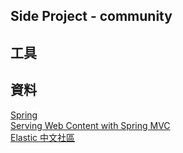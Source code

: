 ## Side Project - community

## 工具

## 資料
[Spring][]  
[Serving Web Content with Spring MVC][]  
[Elastic 中文社區][]  

[Spring]: https://spring.io/guides "Spring"
[Serving Web Content with Spring MVC]: https://spring.io/guides/gs/serving-web-content/ "Serving Web Content with Spring MVC"
[Elastic 中文社區]: https://elasticsearch.cn/explore/ "Elastic 中文社區"